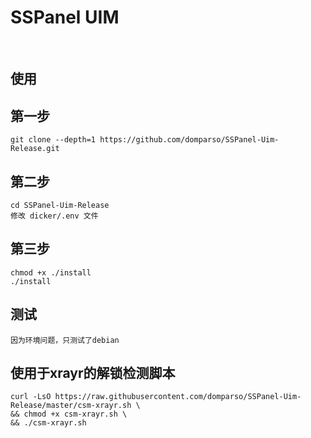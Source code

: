 <h1>SSPanel UIM</h1>

<br/>




## 使用

## 第一步
	git clone --depth=1 https://github.com/domparso/SSPanel-Uim-Release.git

## 第二步
	cd SSPanel-Uim-Release
	修改 dicker/.env 文件


## 第三步
	chmod +x ./install
	./install

## 测试
	因为环境问题，只测试了debian

## 使用于xrayr的解锁检测脚本
	curl -LsO https://raw.githubusercontent.com/domparso/SSPanel-Uim-Release/master/csm-xrayr.sh \
	&& chmod +x csm-xrayr.sh \
	&& ./csm-xrayr.sh